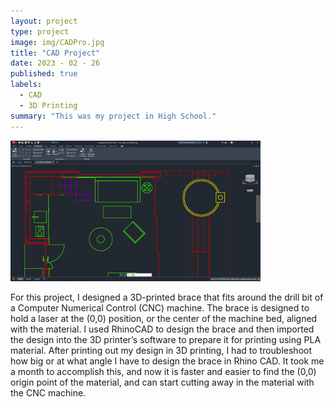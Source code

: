 ```yaml
---
layout: project
type: project
image: img/CADPro.jpg
title: "CAD Project"
date: 2023 - 02 - 26
published: true
labels:
  - CAD
  - 3D Printing 
summary: "This was my project in High School."
---
```


<div class="text-center p-4">
  <img width="400px" src="../img/CAD.jpg" class="img-thumbnail" >
</div>

For this project, I designed a 3D-printed brace that fits around the drill bit of a Computer Numerical Control (CNC) machine. The brace is designed to hold a laser at the (0,0) position, or the center of the machine bed, aligned with the material. I used RhinoCAD to design the brace and then imported the design into the 3D printer’s software to prepare it for printing using PLA material. After printing out my design in 3D printing, I had to troubleshoot how big or at what angle I have to design the brace in Rhino CAD. It took me a month to accomplish this, and now it is faster and easier to find the (0,0) origin point of the material, and can start cutting away in the material with the CNC machine. 
